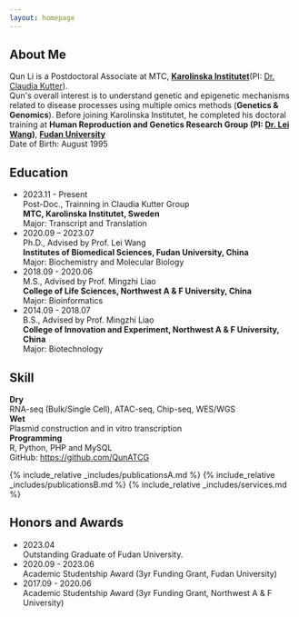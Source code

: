 ```yaml
---
layout: homepage
---
```


## About Me

Qun Li is a Postdoctoral Associate at MTC, **[Karolinska Institutet](https://ki.se/)**(PI: [Dr. Claudia Kutter](https://www.scilifelab.se/researchers/claudia-kutter/)). <br>
Qun's overall interest is to understand genetic and epigenetic mechanisms related to disease processes using multiple omics methods (**Genetics & Genomics**).
Before joining Karolinska Institutet, he completed his doctoral training at **Human Reproduction and Genetics Research Group (PI: [Dr. Lei Wang](https://reprod-genet.fudan.edu.cn/))**, **[Fudan University](https://www.fudan.edu.cn/)** <br>
Date of Birth: August 1995 <br>

## Education
- 2023.11 - Present <br>
Post-Doc., Trainning in Claudia Kutter Group <br>
**MTC, Karolinska Institutet, Sweden** <br>
Major: Transcript and Translation
- 2020.09 – 2023.07 <br>
Ph.D., Advised by Prof. Lei Wang <br>
**Institutes of Biomedical Sciences, Fudan University, China** <br>
Major: Biochemistry and Molecular Biology
- 2018.09 - 2020.06 <br>
M.S., Advised by Prof. Mingzhi Liao <br>
**College of Life Sciences, Northwest A & F University, China** <br>
Major: Bioinformatics
- 2014.09 - 2018.07 <br>
B.S., Advised by Prof. Mingzhi Liao <br>
**College of Innovation and Experiment, Northwest A & F University, China** <br>
Major: Biotechnology

## Skill
**Dry** <br>
RNA-seq (Bulk/Single Cell), ATAC-seq, Chip-seq, WES/WGS <br>
**Wet** <br>
Plasmid construction and in vitro transcription <br>
**Programming** <br>
R, Python, PHP and MySQL <br>
GitHub: https://github.com/QunATCG <br>


{% include_relative _includes/publicationsA.md %}
{% include_relative _includes/publicationsB.md %}
{% include_relative _includes/services.md %}

## Honors and Awards
- 2023.04 <br>
Outstanding Graduate of Fudan University.
- 2020.09 - 2023.06 <br> 
Academic Studentship Award (3yr Funding Grant, Fudan University)
- 2017.09 - 2020.06 <br> 
Academic Studentship Award (3yr Funding Grant, Northwest A & F University)
